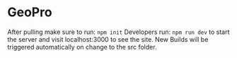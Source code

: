 # GeoPro

After pulling make sure to run:
```npm init```
Developers run:
```npm run dev``` to start the server and visit localhost:3000 to see the site. New Builds will be triggered automatically on change to the src folder.
